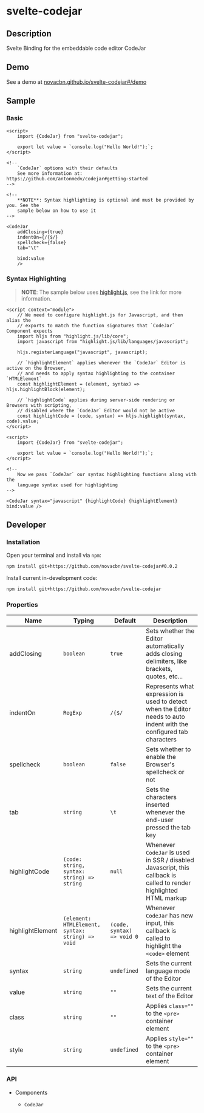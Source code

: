 # svelte-codejar

## Description

Svelte Binding for the embeddable code editor CodeJar

## Demo

See a demo at [novacbn.github.io/svelte-codejar#/demo](https://novacbn.github.io/svelte-codejar#/demo)

## Sample

### Basic

```svelte
<script>
    import {CodeJar} from "svelte-codejar";

    export let value = `console.log("Hello World!");`;
</script>

<!--
    `CodeJar` options with their defaults
    See more information at: https://github.com/antonmedv/codejar#getting-started
-->

<!--
    **NOTE**: Syntax highlighting is optional and must be provided by you. See the
    sample below on how to use it
-->

<CodeJar
    addClosing={true}
    indentOn={/{$/}
    spellcheck={false}
    tab="\t"

    bind:value
    />
```

### Syntax Highlighting

> **NOTE**: The sample below uses [highlight.js](https://highlightjs.org/), see the link for more information.

```svelte
<script context="module">
    // We need to configure highlight.js for Javascript, and then alias the
    // exports to match the function signatures that `CodeJar` Component expects
    import hljs from "highlight.js/lib/core";
    import javascript from "highlight.js/lib/languages/javascript";

    hljs.registerLanguage("javascript", javascript);

    // `highlightElement` applies whenever the `CodeJar` Editor is active on the Browser,
    // and needs to apply syntax highlighting to the container `HTMLElement`
    const highlightElement = (element, syntax) => hljs.highlightBlock(element);

    // `highlightCode` applies during server-side rendering or Browsers with scripting,
    // disabled where the `CodeJar` Editor would not be active
    const highlightCode = (code, syntax) => hljs.highlight(syntax, code).value;
</script>

<script>
    import {CodeJar} from "svelte-codejar";

    export let value = `console.log("Hello World!");`;
</script>

<!--
    Now we pass `CodeJar` our syntax highlighting functions along with the
    language syntax used for highlighting
-->

<CodeJar syntax="javascript" {highlightCode} {highlightElement} bind:value />
```

## Developer

### Installation

Open your terminal and install via `npm`:

```sh
npm install git+https://github.com/novacbn/svelte-codejar#0.0.2
```

Install current in-development code:

```sh
npm install git+https://github.com/novacbn/svelte-codejar
```

### Properties

| Name             | Typing                                           | Default                    | Description                                                                                                          |
| ---------------- | ------------------------------------------------ | -------------------------- | -------------------------------------------------------------------------------------------------------------------- |
| addClosing       | `boolean`                                        | `true`                     | Sets whether the Editor automatically adds closing delimiters, like brackets, quotes, etc...                         |
| indentOn         | `RegExp`                                         | `/{$/`                     | Represents what expression is used to detect when the Editor needs to auto indent with the configured tab characters |
| spellcheck       | `boolean`                                        | `false`                    | Sets whether to enable the Browser's spellcheck or not                                                               |
| tab              | `string`                                         | `\t`                       | Sets the characters inserted whenever the end-user pressed the tab key                                               |
| highlightCode    | `(code: string, syntax: string) => string`       | `null`                     | Whenever `CodeJar` is used in SSR / disabled Javascript, this callback is called to render highlighted HTML markup   |
| highlightElement | `(element: HTMLElement, syntax: string) => void` | `(code, syntax) => void 0` | Whenever `CodeJar` has new input, this callback is called to highlight the `<code>` element                          |
| syntax           | `string`                                         | `undefined`                | Sets the current language mode of the Editor                                                                         |
| value            | `string`                                         | `""`                       | Sets the current text of the Editor                                                                                  |
| class            | `string`                                         | `""`                       | Applies `class=""` to the `<pre>` container element                                                                  |
| style            | `string`                                         | `undefined`                | Applies `style=""` to the `<pre>` container element                                                                  |

### API

-   Components

    -   `CodeJar`
